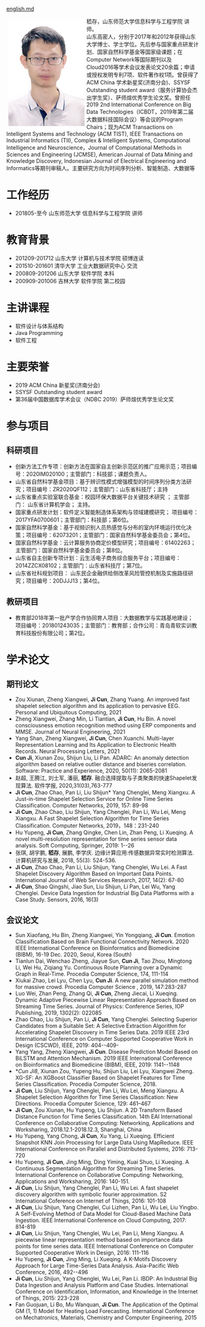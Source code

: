[english.md](./english.md)

<div style="float: left; clear: both;" align="left">
<img src="/photo.JPG" width="200" alt="news_20191112_2" align=left hspace="5" vspace="5"/>
嵇存，山东师范大学信息科学与工程学院 讲师。
<br/>
山东高密人，分别于2017年和2012年获得山东大学博士、学士学位。先后参与国家重点研发计划、国家自然科学基金等国家级课题；在Computer Network等国际期刊以及Cloud2016等学术会议发表论文20余篇；申请或授权发明专利7项、软件著作权1项。曾获得了ACM China 学术新星奖(济南分会)、SSYSF Outstanding student award（服务计算协会杰出学生奖）、萨师煊优秀学生论文奖。曾担任2019 2nd International Conference on Big Data Technologies（ICBDT，2019年第二届大数据科技国际会议）等会议的Program Chairs；现为ACM Transactions on Intelligent Systems and Technology (ACM TIST), IEEE Transactions on Industrial Informatics (TII), Complex & Intelligent Systems, Computational Intelligence and Neuroscience，Journal of Computational Methods in Sciences and Engineering (JCMSE), American Journal of Data Mining and Knowledge Discovery, Indonesian Journal of Electrical Engineering and Informatics等期刊审稿人。主要研究方向为时间序列分析、智能制造、大数据等
</div>
<br clear="left" />


# 工作经历
- 201805-至今 山东师范大学 信息科学与工程学院 讲师

# 教育背景
- 201209-201712 山东大学 计算机与技术学院 硕博连读
- 201510-201601 清华大学 工业大数据研究中心 交流
- 200809-201206 山东大学 软件学院 本科
- 200909-201006 吉林大学 软件学院 第二校园

# 主讲课程
- 软件设计与体系结构
- Java Programming
- 软件工程

# 主要荣誉
- 2019 ACM China 新星奖(济南分会) <!--证书编号：2019ACMCHINA-XX-C0402-->
- SSYSF Outstanding student award
- 第36届中国数据库学术会议（NDBC 2019）萨师煊优秀学生论文奖<!--：《融合选择性提取与子类聚类的快速时间序列shapelet发现算法 》 赵超，王腾江，刘士军，潘丽，嵇存-->

# 参与项目
## 科研项目
- 创新方法工作专项：创新方法在国家自主创新示范区的推广应用示范；项目编号：2020IM020100；主管部门：科技部；课题负责人。
- 山东省自然科学基金项目：基于辨识性模式增强模型的时间序列分类方法研究；项目编号：ZR2020QF112；主管部门：山东省科技厅；主持
- 山东省重点实验室联合基金：校园环保大数据平台关键技术研究 ； 主管部门： 山东省计算机学会； 主持。
- 国家重点研发计划：软件定义智能制造体系架构与领域建模研究； 项目编号：2017YFA0700601；主管部门：科技部；第6位。
- 国家自然科学基金：基于视频识别人员热感觉与分布的室内环境运行优化决策；项目编号：62073201；主管部门：国家自然科学基金委员会；第4位。
- 国家自然科学基金：云计算服务协商定价模型研究；项目编号：61402263；主管部门：国家自然科学基金委员会；第8位。
- 山东省自主创新专项计划：云生活电子商务综合服务平台；项目编号：2014ZZCX08102；主管部门：山东省科技厅；第7位。
- 山东省社科规划项目： 山东民企金融供给侧改革风险管控机制及实施路径研究；项目编号：20DJJJ13；第4位。

## 教研项目
- 教育部2018年第一批产学合作协同育人项目：大数据教学与实践基地建设； 项目编号：201801243035；主管部门：教育部；合作公司：青岛青软实训教育科技股份有限公司；第2位。



# 学术论文
## 期刊论文
- Zou Xiunan, Zheng Xiangwei, **Ji Cun**, Zhang Yuang. An improved fast shapelet selection algorithm and its application to pervasive EEG. Personal and Ubiquitous Computing, 2021
- Zheng Xiangwei, Zhang Min, Li Tiantian, **Ji Cun**, Hu Bin. A novel consciousness emotion recognition method using ERP components and MMSE.  Journal of Neural Engineering, 2021
- Yang Shan, Zheng Xiangwei, **Ji Cun**, Chen Xuanchi. Multi-layer Representation Learning and Its Application to Electronic Health Records.  Neural Processing Letters, 2021
- **Cun Ji**, Xiunan Zou, Shijun Liu, Li Pan. ADARC: An anomaly detection algorithm based on relative outlier distance and biseries correlation. Software: Practice and Experience, 2020, 50(11): 2065-2081
- 赵超, 王腾江, 刘士军, 潘丽, **嵇存**. 融合选择提取与子类聚类的快速Shapelet发现算法.  软件学报, 2020,31(03),763-777
- **Ji Cun**, Zhao Chao, Pan Li, Liu Shijun* Yang Chenglei, Meng Xiangxu. A Just-in-time Shapelet Selection Service for Online Time Series Classification. Computer Networks, 2019, 157: 89-98
- **Ji Cun**, Zhao Chao, Liu Shijun, Yang Chenglei, Pan Li, Wu Lei, Meng Xiangxu. A Fast Shapelet Selection Algorithm for Time Series Classification. Computer Networks, 2019，148：231-240
-  Hu Yupeng, **Ji Cun**, Zhang Qingke, Chen Lin, Zhan Peng, Li Xueqing. A novel multi-resolution representation for time series sensor data analysis.  Soft Computing, Springer, 2019: 1--26  
-  张琪, 胡宇鹏, **嵇存**, 展鹏, 李学庆. 边缘计算应用:传感数据异常实时检测算法.  计算机研究与发展, 2018, 55(3): 524-536.
-  **Ji Cun**, Zhao Chao, Pan Li, Liu Shijun, Yang Chenglei, Wu Lei. A Fast Shapelet Discovery Algorithm Based on Important Data Points. International Journal of Web Services Research, 2017, 14(2): 67-80
-  **Ji Cun**, Shao Qingshi, Jiao Sun, Liu Shijun, Li Pan, Lei Wu, Yang Chenglei. Device Data Ingestion for Industrial Big Data Platforms with a Case Study. Sensors, 2016, 16(3)
## 会议论文
- Sun Xiaofang, Hu Bin, Zheng Xiangwei, Yin Yongqiang, **Ji Cun**. Emotion Classification Based on Brain Functional Connectivity Network.  2020 IEEE International Conference on Bioinformatics and Biomedicine (BIBM), 16-19 Dec. 2020, Seoul, Korea (South)
- Tianlun Dai, Wenchao Zheng, Jiayue Sun, **Cun Ji**, Tao Zhou, Mingtong Li, Wei Hu, Ziqiang Yu. Continuous Route Planning over a Dynamic Graph in Real-Time.  Procedia Computer Science, 174, 111-114 
- Xiukai Zhao, Lei Lyu, Chen Lyu, **Cun Ji**. A new parallel simulation method for massive crowd.  Procedia Computer Science , 2019, 147:283-287
- Luo Wei, Zhan Peng, Zhang Qi, **Ji Cun**, Zheng Jiecai, Li Xueqing. Dynamic Adaptive Piecewise Linear Representation Approach Based on Streaming Time Series.  Journal of Physics: Conference Series, IOP Publishing, 2019, 1302(2): 022085
- Zhao Chao, Liu Shijun, Pan Li, **Ji Cun**, Yang Chenglei. Selecting Superior Candidates from a Suitable Set: A Selective Extraction Algorithm for Accelerating Shapelet Discovery in Time Series Data.  2019 IEEE 23rd International Conference on Computer Supported Cooperative Work in Design (CSCWD), IEEE, 2019: 404--409-     
- Yang Yang, Zheng Xiangwei, **Ji Cun**. Disease Prediction Model Based on BiLSTM and Attention Mechanism.  2019 IEEE International Conference on Bioinformatics and Biomedicine (BIBM), IEEE, 2019: 1141--1148
- **Cun Ji8*, Xiunan Zou, Yupeng Hu, Shijun Liu, Lei Lyu, Xiangwei Zheng. XG-SF: An XGBoost Classifier Based on Shapelet Features for Time Series Classification.  Procedia Computer Science, 2018.  
- **Ji Cun**, Liu Shijun, Yang Chenglei, Pan Li, Wu Lei, Meng Xiangxu. A Shapelet Selection Algorithm for Time Series Classification: New Directions.  Procedia Computer Science, 129: 461–467
- **Ji Cun**, Zou Xiunan, Hu Yupeng, Liu Shijun. A 2D Transform Based Distance Function for Time Series Classification.  14th EAI International Conference on Collaborative Computing: Networking, Applications and Worksharing, 2018.12.1-2018.12.3, Shanghai, China
- Hu Yupeng, Yang Chong, **Ji Cun**, Xu Yang, Li Xueqing. Efficient Snapshot KNN Join Processing for Large Data Using MapReduce.  IEEE International Conference on Parallel and Distributed Systems, 2016: 713-720
- Hu Yupeng, **Ji Cun**, Jing Ming, Ding Yiming, Kuai Shuo, Li Xueqing. A Continuous Segmentation Algorithm for Streaming Time Series.  International Conference on Collaborative Computing: Networking, Applications and Worksharing, 2016: 140-151.
- **Ji Cun**, Liu Shijun, Yang Chenglei, Pan Li, Wu Lei. A fast shapelet discovery algorithm with symbolic fourier approximation.  S2 International Coference on Internet of Things, 2016: 101-108
- **Ji Cun**, Liu Shijun, Yang Chenglei, Cui Lizhen, Pan Li, Wu Lei, Liu Yingbo. A Self-Evolving Method of Data Model for Cloud-Based Machine Data Ingestion.  IEEE International Conference on Cloud Computing, 2017: 814-819
-  **Ji Cun**, Liu Shijun, Yang Chenglei, Wu Lei, Pan Li, Meng Xiangxu. A piecewise linear representation method based on importance data points for time series data.  IEEE International Conference on Computer Supported Cooperative Work in Design, 2016: 111-116    
- Hu Yupeng, **Ji Cun**, Jing Ming, Li Xueqing. A K-Motifs Discovery Approach for Large Time-Series Data Analysis.  Asia-Pacific Web Conference, 2016, 492--496
- **Ji Cun**, Liu Shijun, Yang Chenglei, Wu Lei, Pan Li. IBDP: An Industrial Big Data Ingestion and Analysis Platform and Case Studies.  International Conference on Identification, Information, and Knowledge in the Internet of Things, 2015: 223-228   
- Fan Guojuan, Li Bo, Mu Wanquan, **Ji Cun**. The Application of the Optimal GM (1, 1) Model for Heating Load Forecasting.  International Conference on Mechatronics, Materials, Chemistry and Computer Engineering, 2015  

<!--

## Welcome to GitHub Pages

You can use the [editor on GitHub](https://github.com/sdujicun/sdujicun.github.com/edit/main/index.md) to maintain and preview the content for your website in Markdown files.

**Bold** and _Italic_ and `Code` text

[Link](url) and ![Image](src)
```

-->
